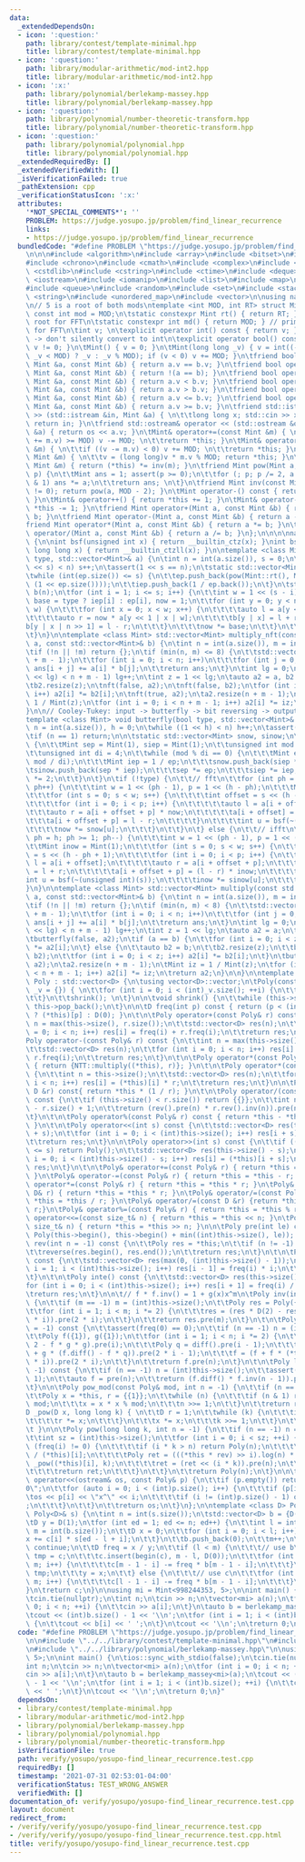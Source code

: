```yaml
---
data:
  _extendedDependsOn:
  - icon: ':question:'
    path: library/contest/template-minimal.hpp
    title: library/contest/template-minimal.hpp
  - icon: ':question:'
    path: library/modular-arithmetic/mod-int2.hpp
    title: library/modular-arithmetic/mod-int2.hpp
  - icon: ':x:'
    path: library/polynomial/berlekamp-massey.hpp
    title: library/polynomial/berlekamp-massey.hpp
  - icon: ':question:'
    path: library/polynomial/number-theoretic-transform.hpp
    title: library/polynomial/number-theoretic-transform.hpp
  - icon: ':question:'
    path: library/polynomial/polynomial.hpp
    title: library/polynomial/polynomial.hpp
  _extendedRequiredBy: []
  _extendedVerifiedWith: []
  _isVerificationFailed: true
  _pathExtension: cpp
  _verificationStatusIcon: ':x:'
  attributes:
    '*NOT_SPECIAL_COMMENTS*': ''
    PROBLEM: https://judge.yosupo.jp/problem/find_linear_recurrence
    links:
    - https://judge.yosupo.jp/problem/find_linear_recurrence
  bundledCode: "#define PROBLEM \"https://judge.yosupo.jp/problem/find_linear_recurrence\"\
    \n\n\n#include <algorithm>\n#include <array>\n#include <bitset>\n#include <cassert>\n\
    #include <chrono>\n#include <cmath>\n#include <complex>\n#include <cstdio>\n#include\
    \ <cstdlib>\n#include <cstring>\n#include <ctime>\n#include <deque>\n#include\
    \ <iostream>\n#include <iomanip>\n#include <list>\n#include <map>\n#include <numeric>\n\
    #include <queue>\n#include <random>\n#include <set>\n#include <stack>\n#include\
    \ <string>\n#include <unordered_map>\n#include <vector>\n\nusing namespace std;\n\
    \n// 5 is a root of both mods\ntemplate <int MOD, int RT> struct Mint {\n\tstatic\
    \ const int mod = MOD;\n\tstatic constexpr Mint rt() { return RT; } // primitive\
    \ root for FFT\n\tstatic constexpr int md() { return MOD; } // primitive root\
    \ for FFT\n\tint v; \n\texplicit operator int() const { return v; } // explicit\
    \ -> don't silently convert to int\n\texplicit operator bool() const { return\
    \ v != 0; }\n\tMint() { v = 0; }\n\tMint(long long _v) { v = int((-MOD <= _v &&\
    \ _v < MOD) ? _v : _v % MOD); if (v < 0) v += MOD; }\n\tfriend bool operator==(const\
    \ Mint &a, const Mint &b) { return a.v == b.v; }\n\tfriend bool operator!=(const\
    \ Mint &a, const Mint &b) { return !(a == b); }\n\tfriend bool operator<(const\
    \ Mint &a, const Mint &b) { return a.v < b.v; }\n\tfriend bool operator>(const\
    \ Mint &a, const Mint &b) { return a.v > b.v; }\n\tfriend bool operator<=(const\
    \ Mint &a, const Mint &b) { return a.v <= b.v; }\n\tfriend bool operator>=(const\
    \ Mint &a, const Mint &b) { return a.v >= b.v; }\n\tfriend std::istream& operator\
    \ >> (std::istream &in, Mint &a) { \n\t\tlong long x; std::cin >> x; a = Mint(x);\
    \ return in; }\n\tfriend std::ostream& operator << (std::ostream &os, const Mint\
    \ &a) { return os << a.v; }\n\tMint& operator+=(const Mint &m) { \n\t\tif ((v\
    \ += m.v) >= MOD) v -= MOD; \n\t\treturn *this; }\n\tMint& operator-=(const Mint\
    \ &m) { \n\t\tif ((v -= m.v) < 0) v += MOD; \n\t\treturn *this; }\n\tMint& operator*=(const\
    \ Mint &m) { \n\t\tv = (long long)v * m.v % MOD; return *this; }\n\tMint& operator/=(const\
    \ Mint &m) { return (*this) *= inv(m); }\n\tfriend Mint pow(Mint a, long long\
    \ p) {\n\t\tMint ans = 1; assert(p >= 0);\n\t\tfor (; p; p /= 2, a *= a) if (p\
    \ & 1) ans *= a;\n\t\treturn ans; \n\t}\n\tfriend Mint inv(const Mint &a) { assert(a.v\
    \ != 0); return pow(a, MOD - 2); }\n\tMint operator-() const { return Mint(-v);\
    \ }\n\tMint& operator++() { return *this += 1; }\n\tMint& operator--() { return\
    \ *this -= 1; }\n\tfriend Mint operator+(Mint a, const Mint &b) { return a +=\
    \ b; }\n\tfriend Mint operator-(Mint a, const Mint &b) { return a -= b; }\n\t\
    friend Mint operator*(Mint a, const Mint &b) { return a *= b; }\n\tfriend Mint\
    \ operator/(Mint a, const Mint &b) { return a /= b; }\n};\n\n\n\nnamespace NTT\
    \ {\n\nint bsf(unsigned int x) { return __builtin_ctz(x); }\nint bsf(unsigned\
    \ long long x) { return __builtin_ctzll(x); }\n\ntemplate <class Mint> void nft(bool\
    \ type, std::vector<Mint>& a) {\n\tint n = int(a.size()), s = 0;\n\twhile ((1\
    \ << s) < n) s++;\n\tassert(1 << s == n);\n\tstatic std::vector<Mint> ep, iep;\n\
    \twhile (int(ep.size()) <= s) {\n\t\tep.push_back(pow(Mint::rt(), Mint(-1).v /\
    \ (1 << ep.size())));\n\t\tiep.push_back(1 / ep.back());\n\t}\n\tstd::vector<Mint>\
    \ b(n);\n\tfor (int i = 1; i <= s; i++) {\n\t\tint w = 1 << (s - i);\n\t\tMint\
    \ base = type ? iep[i] : ep[i], now = 1;\n\t\tfor (int y = 0; y < n / 2; y +=\
    \ w) {\n\t\t\tfor (int x = 0; x < w; x++) {\n\t\t\t\tauto l = a[y << 1 | x];\n\
    \t\t\t\tauto r = now * a[y << 1 | x | w];\n\t\t\t\tb[y | x] = l + r;\n\t\t\t\t\
    b[y | x | n >> 1] = l - r;\n\t\t\t}\n\t\t\tnow *= base;\n\t\t}\n\t\tswap(a, b);\n\
    \t}\n}\n\ntemplate <class Mint> std::vector<Mint> multiply_nft(const std::vector<Mint>&\
    \ a, const std::vector<Mint>& b) {\n\tint n = int(a.size()), m = int(b.size());\n\
    \tif (!n || !m) return {};\n\tif (min(n, m) <= 8) {\n\t\tstd::vector<Mint> ans(n\
    \ + m - 1);\n\t\tfor (int i = 0; i < n; i++)\n\t\t\tfor (int j = 0; j < m; j++)\
    \ ans[i + j] += a[i] * b[j];\n\t\treturn ans;\n\t}\n\tint lg = 0;\n\twhile ((1\
    \ << lg) < n + m - 1) lg++;\n\tint z = 1 << lg;\n\tauto a2 = a, b2 = b;\n\ta2.resize(z);\n\
    \tb2.resize(z);\n\tnft(false, a2);\n\tnft(false, b2);\n\tfor (int i = 0; i < z;\
    \ i++) a2[i] *= b2[i];\n\tnft(true, a2);\n\ta2.resize(n + m - 1);\n\tMint iz =\
    \ 1 / Mint(z);\n\tfor (int i = 0; i < n + m - 1; i++) a2[i] *= iz;\n\treturn a2;\n\
    }\n\n// Cooley-Tukey: input -> butterfly -> bit reversing -> output \n// bit reversing\n\
    template <class Mint> void butterfly(bool type, std::vector<Mint>& a) {\n\tint\
    \ n = int(a.size()), h = 0;\n\twhile ((1 << h) < n) h++;\n\tassert(1 << h == n);\n\
    \tif (n == 1) return;\n\n\tstatic std::vector<Mint> snow, sinow;\n\tif (snow.empty())\
    \ {\n\t\tMint sep = Mint(1), siep = Mint(1);\n\t\tunsigned int mod = Mint(-1).v;\n\
    \t\tunsigned int di = 4;\n\t\twhile (mod % di == 0) {\n\t\t\tMint ep = pow(Mint::rt(),\
    \ mod / di);\n\t\t\tMint iep = 1 / ep;\n\t\t\tsnow.push_back(siep * ep);\n\t\t\
    \tsinow.push_back(sep * iep);\n\t\t\tsep *= ep;\n\t\t\tsiep *= iep;\n\t\t\tdi\
    \ *= 2;\n\t\t}\n\t}\n\tif (!type) {\n\t\t// fft\n\t\tfor (int ph = 1; ph <= h;\
    \ ph++) {\n\t\t\tint w = 1 << (ph - 1), p = 1 << (h - ph);\n\t\t\tMint now = Mint(1);\n\
    \t\t\tfor (int s = 0; s < w; s++) {\n\t\t\t\tint offset = s << (h - ph + 1);\n\
    \t\t\t\tfor (int i = 0; i < p; i++) {\n\t\t\t\t\tauto l = a[i + offset];\n\t\t\
    \t\t\tauto r = a[i + offset + p] * now;\n\t\t\t\t\ta[i + offset] = l + r;\n\t\t\
    \t\t\ta[i + offset + p] = l - r;\n\t\t\t\t}\n\t\t\t\tint u = bsf(~(unsigned int)(s));\n\
    \t\t\t\tnow *= snow[u];\n\t\t\t}\n\t\t}\n\t} else {\n\t\t// ifft\n\t\tfor (int\
    \ ph = h; ph >= 1; ph--) {\n\t\t\tint w = 1 << (ph - 1), p = 1 << (h - ph);\n\t\
    \t\tMint inow = Mint(1);\n\t\t\tfor (int s = 0; s < w; s++) {\n\t\t\t\tint offset\
    \ = s << (h - ph + 1);\n\t\t\t\tfor (int i = 0; i < p; i++) {\n\t\t\t\t\tauto\
    \ l = a[i + offset];\n\t\t\t\t\tauto r = a[i + offset + p];\n\t\t\t\t\ta[i + offset]\
    \ = l + r;\n\t\t\t\t\ta[i + offset + p] = (l - r) * inow;\n\t\t\t\t}\n\t\t\t\t\
    int u = bsf(~(unsigned int)(s));\n\t\t\t\tinow *= sinow[u];\n\t\t\t}\n\t\t}\n\t\
    }\n}\n\ntemplate <class Mint> std::vector<Mint> multiply(const std::vector<Mint>&\
    \ a, const std::vector<Mint>& b) {\n\tint n = int(a.size()), m = int(b.size());\n\
    \tif (!n || !m) return {};\n\tif (min(n, m) < 8) {\n\t\tstd::vector<Mint> ans(n\
    \ + m - 1);\n\t\tfor (int i = 0; i < n; i++)\n\t\t\tfor (int j = 0; j < m; j++)\
    \ ans[i + j] += a[i] * b[j];\n\t\treturn ans;\n\t}\n\tint lg = 0;\n\twhile ((1\
    \ << lg) < n + m - 1) lg++;\n\tint z = 1 << lg;\n\tauto a2 = a;\n\ta2.resize(z);\n\
    \tbutterfly(false, a2);\n\tif (a == b) {\n\t\tfor (int i = 0; i < z; i++) a2[i]\
    \ *= a2[i];\n\t} else {\n\t\tauto b2 = b;\n\t\tb2.resize(z);\n\t\tbutterfly(false,\
    \ b2);\n\t\tfor (int i = 0; i < z; i++) a2[i] *= b2[i];\n\t}\n\tbutterfly(true,\
    \ a2);\n\ta2.resize(n + m - 1);\n\tMint iz = 1 / Mint(z);\n\tfor (int i = 0; i\
    \ < n + m - 1; i++) a2[i] *= iz;\n\treturn a2;\n}\n\n}\n\ntemplate <class D> struct\
    \ Poly : std::vector<D> {\n\tusing vector<D>::vector;\n\tPoly(const std::vector<D>&\
    \ _v = {}) { \n\t\tfor (int i = 0; i < (int)_v.size(); ++i) {\n\t\t\tthis->push_back(_v[i]);\n\
    \t\t}\n\t\tshrink(); \n\t}\n\n\tvoid shrink() {\n\t\twhile (this->size() && !this->back())\
    \ this->pop_back();\n\t}\n\n\tD freq(int p) const { return (p < (int)this->size())\
    \ ? (*this)[p] : D(0); }\n\t\n\tPoly operator+(const Poly& r) const {\n\t\tint\
    \ n = max(this->size(), r.size());\n\t\tstd::vector<D> res(n);\n\t\tfor (int i\
    \ = 0; i < n; i++) res[i] = freq(i) + r.freq(i);\n\t\treturn res;\n\t}\n\t\n\t\
    Poly operator-(const Poly& r) const {\n\t\tint n = max(this->size(), r.size());\n\
    \t\tstd::vector<D> res(n);\n\t\tfor (int i = 0; i < n; i++) res[i] = freq(i) -\
    \ r.freq(i);\n\t\treturn res;\n\t}\n\t\n\tPoly operator*(const Poly& r) const\
    \ { return {NTT::multiply((*this), r)}; }\n\t\n\tPoly operator*(const D& r) const\
    \ {\n\t\tint n = this->size();\n\t\tstd::vector<D> res(n);\n\t\tfor (int i = 0;\
    \ i < n; i++) res[i] = (*this)[i] * r;\n\t\treturn res;\n\t}\n\n\tPoly operator/(const\
    \ D &r) const{ return *this * (1 / r); }\n\t\n\tPoly operator/(const Poly& r)\
    \ const {\n\t\tif (this->size() < r.size()) return {{}};\n\t\tint n = (int)this->size()\
    \ - r.size() + 1;\n\t\treturn (rev().pre(n) * r.rev().inv(n)).pre(n).rev(n);\n\
    \t}\n\t\n\tPoly operator%(const Poly& r) const { return *this - *this / r * r;\
    \ }\n\t\n\tPoly operator<<(int s) const {\n\t\tstd::vector<D> res(this->size()\
    \ + s);\n\t\tfor (int i = 0; i < (int)this->size(); i++) res[i + s] = (*this)[i];\n\
    \t\treturn res;\n\t}\n\n\tPoly operator>>(int s) const {\n\t\tif ((int)this->size()\
    \ <= s) return Poly();\n\t\tstd::vector<D> res(this->size() - s);\n\t\tfor (int\
    \ i = 0; i < (int)this->size() - s; i++) res[i] = (*this)[i + s];\n\t\treturn\
    \ res;\n\t}\n\t\n\tPoly& operator+=(const Poly& r) { return *this = *this + r;\
    \ }\n\tPoly& operator-=(const Poly& r) { return *this = *this - r; }\n\tPoly&\
    \ operator*=(const Poly& r) { return *this = *this * r; }\n\tPoly& operator*=(const\
    \ D& r) { return *this = *this * r; }\n\tPoly& operator/=(const Poly& r) { return\
    \ *this = *this / r; }\n\tPoly& operator/=(const D &r) {return *this = *this /\
    \ r;}\n\tPoly& operator%=(const Poly& r) { return *this = *this % r; }\n\tPoly&\
    \ operator<<=(const size_t& n) { return *this = *this << n; }\n\tPoly& operator>>=(const\
    \ size_t& n) { return *this = *this >> n; }\n\n\tPoly pre(int le) const { return\
    \ Poly(this->begin(), this->begin() + min((int)this->size(), le)); }\n\t\n\tPoly\
    \ rev(int n = -1) const {\n\t\tPoly res = *this;\n\t\tif (n != -1) res.resize(n);\n\
    \t\treverse(res.begin(), res.end());\n\t\treturn res;\n\t}\n\t\n\tPoly diff()\
    \ const {\n\t\tstd::vector<D> res(max(0, (int)this->size() - 1));\n\t\tfor (int\
    \ i = 1; i < (int)this->size(); i++) res[i - 1] = freq(i) * i;\n\t\treturn res;\n\
    \t}\n\t\n\tPoly inte() const {\n\t\tstd::vector<D> res(this->size() + 1);\n\t\t\
    for (int i = 0; i < (int)this->size(); i++) res[i + 1] = freq(i) / (i + 1);\n\t\
    \treturn res;\n\t}\n\n\t// f * f.inv() = 1 + g(x)x^m\n\tPoly inv(int m = -1) const\
    \ {\n\t\tif (m == -1) m = (int)this->size();\n\t\tPoly res = Poly({D(1) / freq(0)});\n\
    \t\tfor (int i = 1; i < m; i *= 2) {\n\t\t\tres = (res * D(2) - res * res * pre(2\
    \ * i)).pre(2 * i);\n\t\t}\n\t\treturn res.pre(m);\n\t}\n\t\n\tPoly exp(int n\
    \ = -1) const {\n\t\tassert(freq(0) == 0);\n\t\tif (n == -1) n = (int)this->size();\n\
    \t\tPoly f({1}), g({1});\n\t\tfor (int i = 1; i < n; i *= 2) {\n\t\t\tg = (g *\
    \ 2 - f * g * g).pre(i);\n\t\t\tPoly q = diff().pre(i - 1);\n\t\t\tPoly w = (q\
    \ + g * (f.diff() - f * q)).pre(2 * i - 1);\n\t\t\tf = (f + f * (*this - w.inte()).pre(2\
    \ * i)).pre(2 * i);\n\t\t}\n\t\treturn f.pre(n);\n\t}\n\t\n\tPoly log(int n =\
    \ -1) const {\n\t\tif (n == -1) n = (int)this->size();\n\t\tassert(freq(0) ==\
    \ 1);\n\t\tauto f = pre(n);\n\t\treturn (f.diff() * f.inv(n - 1)).pre(n - 1).inte();\n\
    \t}\n\n\tPoly pow_mod(const Poly& mod, int n = -1) {\n\t\tif (n == -1) n = this->size();\n\
    \t\tPoly x = *this, r = {{1}};\n\t\twhile (n) {\n\t\t\tif (n & 1) r = r * x %\
    \ mod;\n\t\t\tx = x * x % mod;\n\t\t\tn >>= 1;\n\t\t}\n\t\treturn r;\n\t}\n\n\t\
    D _pow(D x, long long k) { \n\t\tD r = 1;\n\t\twhile (k) {\n\t\t\tif (k & 1) {\n\
    \t\t\t\tr *= x;\n\t\t\t}\n\t\t\tx *= x;\n\t\t\tk >>= 1;\n\t\t}\n\t\treturn r;\n\
    \t }\n\n\tPoly pow(long long k, int n = -1) {\n\t\tif (n == -1) n = this->size();\n\
    \t\tint sz = (int)this->size();\n\t\tfor (int i = 0; i < sz; ++i) {\n\t\t\tif\
    \ (freq(i) != 0) {\n\t\t\t\tif (i * k > n) return Poly(n);\n\t\t\t\tD rev = 1\
    \ / (*this)[i];\n\t\t\t\tPoly ret = (((*this * rev) >> i).log(n) * k).exp(n) *\
    \ _pow((*this)[i], k);\n\t\t\t\tret = (ret << (i * k)).pre(n);\n\t\t\t\tret.resize(n);\n\
    \t\t\t\treturn ret;\n\t\t\t}\n\t\t}\n\t\treturn Poly(n);\n\t}\n\n\tfriend ostream&\
    \ operator<<(ostream& os, const Poly& p) {\n\t\tif (p.empty()) return os << \"\
    0\";\n\t\tfor (auto i = 0; i < (int)p.size(); i++) {\n\t\t\tif (p[i]) {\n\t\t\t\
    \tos << p[i] << \"x^\" << i;\n\t\t\t\tif (i != (int)p.size() - 1) os << \"+\"\
    ;\n\t\t\t}\n\t\t}\n\t\treturn os;\n\t}\n};\n\ntemplate <class D> Poly<D> berlekamp_massey(const\
    \ Poly<D>& s) {\n\tint n = int(s.size());\n\tstd::vector<D> b = {D(-1)}, c = {D(-1)};\n\
    \tD y = D(1);\n\tfor (int ed = 1; ed <= n; ed++) {\n\t\tint l = int(c.size()),\
    \ m = int(b.size());\n\t\tD x = 0;\n\t\tfor (int i = 0; i < l; i++) {\n\t\t\t\
    x += c[i] * s[ed - l + i];\n\t\t}\n\t\tb.push_back(0);\n\t\tm++;\n\t\tif (!x)\
    \ continue;\n\t\tD freq = x / y;\n\t\tif (l < m) {\n\t\t\t// use b\n\t\t\tauto\
    \ tmp = c;\n\t\t\tc.insert(begin(c), m - l, D(0));\n\t\t\tfor (int i = 0; i <\
    \ m; i++) {\n\t\t\t\tc[m - 1 - i] -= freq * b[m - 1 - i];\n\t\t\t}\n\t\t\tb =\
    \ tmp;\n\t\t\ty = x;\n\t\t} else {\n\t\t\t// use c\n\t\t\tfor (int i = 0; i <\
    \ m; i++) {\n\t\t\t\tc[l - 1 - i] -= freq * b[m - 1 - i];\n\t\t\t}\n\t\t}\n\t\
    }\n\treturn c;\n}\n\nusing mi = Mint<998244353, 5>;\n\nint main() {\n\tios::sync_with_stdio(false);\n\
    \tcin.tie(nullptr);\n\tint n;\n\tcin >> n;\n\tvector<mi> a(n);\n\tfor (int i =\
    \ 0; i < n; ++i) {\n\t\tcin >> a[i];\n\t}\n\tauto b = berlekamp_massey<mi>(a);\n\
    \tcout << (int)b.size() - 1 << '\\n';\n\tfor (int i = 1; i < (int)b.size(); ++i)\
    \ {\n\t\tcout << b[i] << ' ';\n\t}\n\tcout << '\\n';\n\treturn 0;\n}\n"
  code: "#define PROBLEM \"https://judge.yosupo.jp/problem/find_linear_recurrence\"\
    \n\n#include \"../../library/contest/template-minimal.hpp\"\n#include \"../../library/modular-arithmetic/mod-int2.hpp\"\
    \n#include \"../../library/polynomial/berlekamp-massey.hpp\"\n\nusing mi = Mint<998244353,\
    \ 5>;\n\nint main() {\n\tios::sync_with_stdio(false);\n\tcin.tie(nullptr);\n\t\
    int n;\n\tcin >> n;\n\tvector<mi> a(n);\n\tfor (int i = 0; i < n; ++i) {\n\t\t\
    cin >> a[i];\n\t}\n\tauto b = berlekamp_massey<mi>(a);\n\tcout << (int)b.size()\
    \ - 1 << '\\n';\n\tfor (int i = 1; i < (int)b.size(); ++i) {\n\t\tcout << b[i]\
    \ << ' ';\n\t}\n\tcout << '\\n';\n\treturn 0;\n}"
  dependsOn:
  - library/contest/template-minimal.hpp
  - library/modular-arithmetic/mod-int2.hpp
  - library/polynomial/berlekamp-massey.hpp
  - library/polynomial/polynomial.hpp
  - library/polynomial/number-theoretic-transform.hpp
  isVerificationFile: true
  path: verify/yosupo/yosupo-find_linear_recurrence.test.cpp
  requiredBy: []
  timestamp: '2021-07-31 02:53:01-04:00'
  verificationStatus: TEST_WRONG_ANSWER
  verifiedWith: []
documentation_of: verify/yosupo/yosupo-find_linear_recurrence.test.cpp
layout: document
redirect_from:
- /verify/verify/yosupo/yosupo-find_linear_recurrence.test.cpp
- /verify/verify/yosupo/yosupo-find_linear_recurrence.test.cpp.html
title: verify/yosupo/yosupo-find_linear_recurrence.test.cpp
---
```

